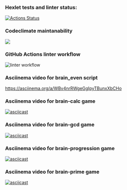 ### Hexlet tests and linter status:
[![Actions Status](https://github.com/SamMirabyan/python-project-lvl1/workflows/hexlet-check/badge.svg)](https://github.com/SamMirabyan/python-project-lvl1/actions)

### Codeclimate maintanability
<a href="https://codeclimate.com/github/codeclimate/codeclimate/maintainability"><img src="https://api.codeclimate.com/v1/badges/a99a88d28ad37a79dbf6/maintainability" /></a>

### GitHub Actions linter workflow
![linter workflow](https://github.com/SamMirabyan/python-project-lvl1/actions/workflows/linter.yml/badge.svg)

### Asciinema video for brain_even script
https://asciinema.org/a/WBv4nrRWgeGgIpyTBunxXbCHo

### Asciinema video for brain-calc game
[![asciicast](https://asciinema.org/a/u0OdWum8sc5PwtaSfdEQadUV5.svg)](https://asciinema.org/a/u0OdWum8sc5PwtaSfdEQadUV5)

### Asciinema video for brain-gcd game
[![asciicast](https://asciinema.org/a/WXiKyO6YD7T4jDuTUUcpMcHXc.svg)](https://asciinema.org/a/WXiKyO6YD7T4jDuTUUcpMcHXc)

### Asciinema video for brain-progression game
[![asciicast](https://asciinema.org/a/4Q1VLKr1qBqc2aVwC2j4qlq54.svg)](https://asciinema.org/a/4Q1VLKr1qBqc2aVwC2j4qlq54)

### Asciinema video for brain-prime game
[![asciicast](https://asciinema.org/a/8thG5dtoxRv4Ga8MVuG24ugKy.svg)](https://asciinema.org/a/8thG5dtoxRv4Ga8MVuG24ugKy)
